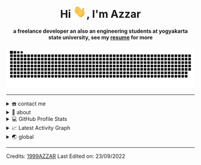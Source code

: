   <div align="center" bis_skin_checked="1">
<h1 align="center">Hi <img width="35" src="https://github.com/1999AZZAR/1999AZZAR/blob/main/resources/img/waving.gif">, I'm Azzar</h1>
<h4 align="center">a freelance developer an also an engineering students at yogyakarta state university, see my <a href="https://github.com/1999AZZAR/1999AZZAR/blob/main/assets/doc/azzar_resume.pdf" target="_blank">resume</a> for more</h4>
</div>
<div align="center" bis_skin_checked="1">
  <a href="https://1999azzar.github.io/1999AZZAR/">
  <img src="https://github.com/1999AZZAR/1999AZZAR/blob/main/resources/img/grid-snake.svg" alt="snake"></a>
</div>
<hr>
<details>
  <summary>☎️ contact me</summary>
<div bis_skin_checked="1">
  <samp>
    <h2 align="center">you can reach me by:</h2>
    <p align="center">
      <br>
      <a href="https://www.linkedin.com/in/azzar-budiyanto/" target="blank"><img align="center" src="https://img.shields.io/badge/linkedin-%231DA1F2.svg?style=for-the-badge&amp;logo=linkedin&amp;logoColor=white" alt="azzar" height="30"></a>
      <a href="https://fb.com/1999AZZAR" target="blank"><img align="center" src="https://img.shields.io/badge/facebook-4267B2.svg?style=for-the-badge&amp;logo=facebook&amp;logoColor=white" alt="azzar" height="30"></a>
      <a href="mailto:azzar.mr.zs@gmail.com" target="blank"><img align="center" src="https://img.shields.io/badge/gmail-EA4335.svg?style=for-the-badge&amp;logo=gmail&amp;logoColor=white" alt="azzar" height="30"></a>
    </p>
  <p align="center">
      <a href="https://instagram.com/azzar_budiyanto" target="blank"><img align="center" src="https://img.shields.io/badge/instagram-%23E4405F.svg?style=for-the-badge&amp;logo=Instagram&amp;logoColor=white" alt="azzar" height="30"></a>
      <a href="https://wa.me/+6282232529804" target="blank"><img align="center" src="https://img.shields.io/badge/whatsapp-4B7F1.svg?style=for-the-badge&amp;logo=whatsapp&amp;logoColor=white" alt="azzar" height="30"></a>
      <a href="https://twitter.com/siapa_hayosiapa" target="blank"><img align="center" src="https://img.shields.io/badge/twitter-1DA1F2.svg?style=for-the-badge&amp;logo=twitter&amp;logoColor=white" alt="azzar" height="30"></a>
      <br>
    </p>
  </samp>
</div>
</details>
<details>
  <summary>🧮 about</summary>
<div bis_skin_checked="1">
<samp>
<h2 align="center">About this Account</h2>
 <p align="center">
  <a href="github.com/1999AZZAR" target="blank"><img align="center" src="https://komarev.com/ghpvc/?username=1999AZZAR&amp;style=for-the-badge&amp;label=PROFILE+VIEWS" height="25" alt="views count"></a>
  <a href="https://1999azzar.github.io/1999AZZAR/"><img align="center" src="https://img.shields.io/website?down_message=offline&amp;style=for-the-badge&amp;up_message=online&amp;url=https%3A%2F%2F1999azzar.github.io%2F1999AZZAR%2F" height="25" alt="website"></a>
  </p>
  <p align="center">
  <a href="https://www.codefactor.io/repository/github/1999azzar/1999azzar/overview/main"><img align="center" src="https://www.codefactor.io/repository/github/1999azzar/1999azzar/badge/main" height="25" alt="CodeFactor"></a>
  <a href="github.com/1999AZZAR" target="blank"><img align="center" src="https://github.com/1999AZZAR/1999AZZAR/actions/workflows/pages/pages-build-deployment/badge.svg" height="25" alt="page built"></a>
  </p>
 <p align="center">
  <a href="github.com/1999AZZAR" target="blank"><img align="center" src="https://img.shields.io/github/license/1999AZZAR/1999AZZAR?color=purple&amp;style=for-the-badge" height="25" alt="lisense"></a>
  <a href="github.com/1999AZZAR"><img align="center" src="https://forthebadge.com/images/badges/works-on-my-machine.svg" height="25" alt="work on my machine"></a>
 </p>
 </samp>
</div>
</details>
<details> 
  <summary>💻 GitHub Profile Stats</summary>
  <div bis_skin_checked="1">
  <samp>
    <h2 align="center"> Github stats </h2>
      <br>
    <details open="">
  <summary><h3>Languages</h3></summary>
            <p align="center">
        <a href="https://github.com/1999AZZAR/">
          <img src="https://github-readme-stats.vercel.app/api/top-langs/?username=1999AZZAR&amp;langs_count=6&amp;theme=gruvbox&amp;layout=compact&amp;hide_border=true" alt="1999AZZAR :: overall Top Langs "></a>
      </p>
        <p align="center">
          <a href="https://github.com/1999AZZAR/">
          <img width="45%" src="https://github-profile-summary-cards.vercel.app/api/cards/repos-per-language?username=1999azzar&amp;theme=gruvbox&amp;layout=compact&amp;hide_border=true" alt="1999AZZAR :: Top Langs by repo">
          <img width="45%" src="https://github-profile-summary-cards.vercel.app/api/cards/most-commit-language?username=1999azzar&amp;theme=gruvbox&amp;layout=compact&amp;hide_border=true" alt="1999AZZAR :: Top Langs by commit">
          </a>
        </p>
</details>
    <details open="">
  <summary><h3>stasistic</h3></summary>
        <p align="center">
          <a href="https://github.com/1999AZZAR/">
          <img width="49.5%" src="https://github-readme-stats.vercel.app/api?username=1999AZZAR&amp;show_icons=true&amp;theme=gruvbox&amp;hide_border=true">
          <img width="49.5%" src="https://github-readme-streak-stats.herokuapp.com/?user=1999AZZAR&amp;theme=gruvbox&amp;hide_border=true">
          </a>
       </p>
     <br>
     
  </details></samp></div>    
</details>
<details>
  <summary>📈 Latest Activity Graph</summary>
  <samp>
  <br>
  <h2 align="center"> latest contribution </h2>
<a href="https://github.com/ashutosh00710/github-readme-activity-graph">
  <img alt="azzar's Activity Graph" src="https://activity-graph.herokuapp.com/graph/?username=1999azzar&amp;bg_color=000&amp;color=fff&amp;line=00E676&amp;point=fff&amp;hide_border=true"></a>
<br>
  </samp>
  </details>
<details>
  <summary>🌏 global</summary>
  <br>
  <details open="">
  <summary>👷‍♂️ create your own custom badge</summary>
  <div bis_skin_checked="1">
  <samp>
    <h2 align="center">u can try using these website for creating your own custom badge</h2>
    <p align="center">
      <a href="https://forthebadge.com/generator/" target="blank">
        <img src="https://forthebadge.com/images/mark.svg" img="" align="center" height="50" alt="for the badge"></a>        
      <a href="https://badgen.net/" target="blank">
        <img src="https://badgen.net/static/favicon.png" img="" align="center" height="50" alt="badgen"></a>
      <a href="https://shields.io/" target="blank">
        <img src="https://raw.githubusercontent.com/badges/shields/master/readme-logo.svg" img="" align="center" height="50" alt="shields.io"></a>
    </p>
    </samp>
  </div>
</details> 
<details open="">
  <summary>😒 random stuff</summary>
<div bis_skin_checked="1">
<samp>
<h2 align="center"> just an ascii art of me holding an umbrella </h2>
</samp>
</div>
<pre class="astro-code github-dark" style="background-color:#24292e;color:#e1e4e8; overflow-x: auto;" tabindex="0"><code><span class="line"><span style="color:#6A737D">/*</span></span>
<span class="line"><span style="color:#6A737D">,,,,,,,,,,,,,,,,,,,,,,,,,,,,,,,,,,,,,,,,,,,,,,,,,,,,,,,,,,,,,,,,,,,,,,,,,,,,,,,,,,,,,,,,,,,,,,,,,,,,,,,,,,,,,,,,,,,,,,,,,,</span></span>
<span class="line"><span style="color:#6A737D">,,,,,,,,,,,,,,,,,,,,,,,,,,,,,,,,,,,,,,,,,,,,,,,,,,,,,,,,,,,,,,,,,,,,,,,,,,,,,,,,,,,,,,,,,,,,,,,,,,,,,,,,,,,,,,,,,,,,,,,,,,</span></span>
<span class="line"><span style="color:#6A737D">,,,,,,,,,,,,,,,,,,,,,,,,,,,,,,,,,,,,,,,,,,,,,,,,,,,,,,,,,,,,,,,,,,,,,,,,,,,,,,,,,,,,,,,,,,,,,,,,,,,,,,,,,,,,,,,,,,,,,,,,,,</span></span>
<span class="line"><span style="color:#6A737D">,,,,,,,,,,,,,,,,,,,,,,,,,,,,,,,,,,,,,,,,,,,,,,,,,,,,,,,,,,,,,,,,,,,,,,,,,,,///////,,,,,,,,,,,,,,,,,,,,,,,,,,,,,,,,,,,,,,,,</span></span>
<span class="line"><span style="color:#6A737D">,,,,,,,,,,,,,,,,,,,,,,,,,,,,,,,,,,,,,,,,,,,,,,,,,,,,,,,,,,,,,,,((((((((((((((((((((((((,,,,,,,,,,,,,,,,,,,,,,,,,,,,,,,,,,,</span></span>
<span class="line"><span style="color:#6A737D">,,,,,,,,,,,,,,,,,,,,,,,,,,,,,,,,,,,,,,,,,,,,,,,,,,,,,,//(((((((((((((((((((((((((((((((((((((//,,,,,,,,,,,,,,,,,,,,,,,,,,,</span></span>
<span class="line"><span style="color:#6A737D">,,,,,,,,,,,,,,,,,,,,,,,,,,,,,,,,,,,,,,,,,,,,,,,,,,'(((((((((((((((((((((((((((((((((((((((((((((('',,,,,,,,,,,,,,,,,,,,,,,</span></span>
<span class="line"><span style="color:#6A737D">,,,,,,,,,,,,,,,,,,,,,,,,,,,,,,,,,,,,,,,,,,,,,,,,/(((((((((((((((((((((((((((((((((((((((((((((((((((//,,,,,,,,,,,,,,,,,,,,</span></span>
<span class="line"><span style="color:#6A737D">,,,,,,,,,,,,,,,,,,,,,,,,,,,,,,,,,,,,,,,,,,,,,'((((((((((((((((((((((((((((((((((((((((((((((((((((((((((',,,,,,,,,,,,,,,,,</span></span>
<span class="line"><span style="color:#6A737D">,,,,,,,,,,,,,,,,,,,,,,,,,,,,,,,,,,,,,,,,,,,/((((((((((((((((((((((((((((((((((((((((((((((((((((((((((((/,,,,,,,,,,,,,,,,,</span></span>
<span class="line"><span style="color:#6A737D">,,,,,,,,,,,,,,,,,,,,,,,,,,,,,,,,,,,,,,,,,,,((((((((((((((((((((((((((((((((((((((((((((((((((((((((((((,,,,,,,,,,,,,,,,,,,</span></span>
<span class="line"><span style="color:#6A737D">,,,,,,,,,,,,,,,,,,,,,,,,,,,,,,,,,,,,,,,,,,,((((((((((((((((((((((((((((((((((((((((((((((((((((((((((/,,,,,,,,,,,,,,,,,,,,</span></span>
<span class="line"><span style="color:#6A737D">,,,,,,,,,,,,,,,,,,,,,,,,,,,,,,,,,,,,,,,,,,'((((((((((((''''',,,,(((((((((((((((((((((((((((((,,,,,,,,,,,,,,,,,,,,,,,,,,,,,</span></span>
<span class="line"><span style="color:#6A737D">,,,,,,,,,,,,,,,,,,,,,,,,,,,,,,,,,,,,,,,,,,,,,,,,,/////(((((((/,,,/(((((((((((((((((///,,,,,,,,,,,,,,,,,,,,,,,,,,,,,,,,,,,,</span></span>
<span class="line"><span style="color:#6A737D">,,,,,,,,,,,,,,,,,,,,,,,,,,,,,,,,,,,,,,,,,,,,,,,,,,,,,(((((((((((,,,,,,,,,,(,,,,,,,,,,,,,,,,,,,,,,,,,,,,,,,,,,,,,,,,,,,,,,,</span></span>
<span class="line"><span style="color:#6A737D">,,,,,,,,,,,,,,,,,,,,,,,,,,,,,,,,,,,,,,,,,,,,,,,,,,,,/(((((((((((//,,,,,,,,((,,,,,,,,,,,,,,,,,,,,,,,,,,,,,,,,,,,,,,,,,,,,,,</span></span>
<span class="line"><span style="color:#6A737D">,,,,,,,,,,,,,,,,,,,,,,,,,,,,,,,,,,,,,,,,,,,,,,,,,,,,(((((((((((((,,,,,,,,,((,,,,,,,,,,,,,,,,,,,,,,,,,,,,,,,,,,,,,,,,,,,,,,</span></span>
<span class="line"><span style="color:#6A737D">,,,,,,,,,,,,,,,,,,,,,,,,,,,,,,,,,,,,,,,,,,,,,,,,,,,,,/(((((((((/,,,,,,,,,,,(,,,,,,,,,,,,,,,,,,,,,,,,,,,,,,,,,,,,,,,,,,,,,,</span></span>
<span class="line"><span style="color:#6A737D">,,,,,,,,,,,,,,,,,,,,,,,,,,,,,,,,,(,,,,((',,,,,,,,,,,,,,((((((((,,,,,,,,,,,(((((,,,,,,,,,,,,,,,,,,,,,,,,,,,,,,,,,,,,,,,,,,,</span></span>
<span class="line"><span style="color:#6A737D">,,,,,,,,,,,,,,,,,,,,,,,,,,,,,,,,/((,,,(((,,,,,,,,,,,,,,((((((((,,,,,,,,,,/(((((,,,,,,,,,,,,,,,,,,,,,,,,,,,,,,,,,,,,,,,,,,,</span></span>
<span class="line"><span style="color:#6A737D">,,,,,,,,,,,,,,,,,,,,,,,,,,,((,,,(((,,,((((,,,,,,,,,,'(((((((((((,,,,,,,,,,((((((,,,,,,,,,,,,,,,,,,,,,,,,,,,,,,,,,,,,,,,,,,</span></span>
<span class="line"><span style="color:#6A737D">,,,,,,,,,,,,,,,,,,,,,,,,,,,((,,,(((,,,((((,,,,////((((((((((''',,,,,,,,,,,,,'(((/,,,,,,,,,,,,,,,,,,,,,,,,,,,,,,,,,,,,,,,,,</span></span>
<span class="line"><span style="color:#6A737D">,,,,,,,,,,,,,,,,,,,,,,,,,,,((',,(((,,,((((,'((((((((((((((((((',,,,,,,,,,,,,,,(((',,,,,,,,,,,,,,,,,,,,,,,,,,,,,,,,,,,,,,,,</span></span>
<span class="line"><span style="color:#6A737D">,,,,,,,,,,,,,,,,,,,,,,,,,,,(((,,(((/,,((((/(((((((((((((((((((((/,,,,,',,/,,,,(((((,,,,,,,,,,,,,,,,,,,,,,,,,,,,,,,,,,,,,,,</span></span>
<span class="line"><span style="color:#6A737D">,,,,,,,,,,,,,,,,,,,,,,,,,,,(((,,(((,,,((((((((,(((((((((((((((((((',,,,,,(,,,,,(((((,,,,,,,,,,,,,,,,,,,,,,,,,,,,,,,,,,,,,,</span></span>
<span class="line"><span style="color:#6A737D">,,,,,,,,,,,,,,,,,,,,,,,,,,,'(',,(((,,,(((('(((,,,/(((((((((((((((((,,,,,'(,,/,,((((((,,,,,,,,,,,,,,,,,,,,,,,,,,,,,,,,,,,,,</span></span>
<span class="line"><span style="color:#6A737D">,,,,,,,,,,,,,,,,,,,,,,,,,,,,,,,,,((,,,,(((,,(',,'((((((((,(((,,,((,,,,,,,(((,,,((((((,,,,,,,,,,,,,,,,,,,,,,,,,,,,,,,,,,,,,</span></span>
<span class="line"><span style="color:#6A737D">,,,,,,,,,,,,,,,,,,,,,,,,,,,,,,,,,((,,,,(((,,((,,(((((((((,((',,,((,,,,,,,',,,,/(((((((,,,,,,,,,,,,,,,,,,,,,,,,,,,,,,,,,,,,</span></span>
<span class="line"><span style="color:#6A737D">,,,,,,,,,,,,,,,,,,,,,,,,,,,,,,,,,(,,,,,((,,,((,,,((((((((,,(,,,,,((,,,,,,,,,,,,,((((((,,,,,,,,,,,,,,,,,,,,,,,,,,,,,,,,,,,,</span></span>
<span class="line"><span style="color:#6A737D">,,,,,,,,,,,,,,,,,,,,,,,,,,,,,,,,,,,,,,,(((,,(((,,((((((((,(((,,,,((,,,,,,,,,,,,,,,,,,,,,,,,,,,,,,,,,,,,,,,,,,,,,,,,,,,,,,,</span></span>
<span class="line"><span style="color:#6A737D">,,,,,,,,,,,,,,,,,,,,,,,,,,,,,,,,,,,,,,,,,,,((((,,((((((((,((',,,,,(,,,,,,,,,,,,,,,,,,,,,,,,,,,,,,,,,,,,,,,,,,,,,,,,,,,,,,,</span></span>
<span class="line"><span style="color:#6A737D">,,,,,,,,,,,,,,,,,,,,,,,,,,,,,,,,,,,,,,,,,,(((((,,((((((((((((,,,,,(,,,,,,,,,,,,,,,,,,,,,,,,,,,,,,,,,,,,,,,,,,,,,,,,,,,,,,,</span></span>
<span class="line"><span style="color:#6A737D">,,,,,,,,,,,,,,,,,,,,,,,,,,,,,,,,,,,,,,,,,,(((((,,((((((((((((,,,,,((,,,,,,,,,,,,,,,,,,,,,,,,,,,,,,,,,,,,,,,,,,,,,,,,,,,,,,</span></span>
<span class="line"><span style="color:#6A737D">,,,,,,,,,,,,,,,,,,,,,,,,,,,,,,,,,,,,,,,,,,((((,,(((((((((',((,,,,,,(,,,,,,,,,,,,,,,,,,,,,,,,,,,,,,,,,,,,,,,,,,,,,,,,,,,,,,</span></span>
<span class="line"><span style="color:#6A737D">,,,,,,,,,,,,,,,,,,,,,,,,,,,,,,,,,,,,,,,,,((((,,((((((((((,,((,,,,,,(,,,,,,,,,,,,,,,,,,,,,,,,,,,,,,,,,,,,,,,,,,,,,,,,,,,,,,</span></span>
<span class="line"><span style="color:#6A737D">,,,,,,,,,,,,,,,,,,,,,,,,,,,,,,,,,,,,,,,,,((((,,((((,((,((,(((,,,,,,(,,,,,,,,,,,,,,,,,,,,,,,,,,,,,,,,,,,,,,,,,,,,,,,,,,,,,,</span></span>
<span class="line"><span style="color:#6A737D">,,,,,,,,,,,,,,,,,,,,,,,,,,,,,,,,,,,,,,,,,(((,,((((((((,((,,((,',,,,,,,,,,,,,,,,,,,,,,,,,,,,,,,,,,,,,,,,,,,,,,,,,,,,,,,,,,,</span></span>
<span class="line"><span style="color:#6A737D">,,,,,,,,,,,,,,,,,,,,,,,,,,,,,,,,,,,,,,,,,((,,,((((((((((',,(((',,,,,,,,,,,,,,,,,,,,,,,,,,,,,,,,,,,,,,,,,,,,,,,,,,,,,,,,,,,</span></span>
<span class="line"><span style="color:#6A737D">,,,,,,,,,,,,,,,,,,,,,,,,,,,,,,,,,,,,,,,,,((('((((((((((((((((((,,,,,,,,,,,,,,,,,,,,,,,,,,,,,,,,,,,,,,,,,,,,,,,,,,,,,,,,,,,</span></span>
<span class="line"><span style="color:#6A737D">,,,,,,,,,,,,,,,,,,,,,,,,,,,,,,,,,,,,,,,,((((('((''''''',,,,,,,,,,,,,,,,,,,,,,,,,,,,,,,,,,,,,,,,,,,,,,,,,,,,,,,,,,,,,,,,,,,</span></span>
<span class="line"><span style="color:#6A737D">,,,,,,,,,,,,,,,,,,,,,,,,,,,,,,,,,,,,,,,,((((,,,,,,,,,,,,,,,,,,,,,,,,,,,,,,,,,,,,,,,,,,,,,,,,,,,,,,,,,,,,,,,,,,,,,,,,,,,,,,</span></span>
<span class="line"><span style="color:#6A737D">,,,,,,,,,,,,,,,,,,,,,,,,,,,,,,,,,,,,,,,,'(((,,,,,,,,,,,,,,,,,,,,,,,,,,,,,,,,,,,,,,,,,,,,,,,,,,,,,,,,,,,,,,,,,,,,,,,,,,,,,,</span></span>
<span class="line"><span style="color:#6A737D">,,,,,,,,,,,,,,,,,,,,,,,,,,,,,,,,,,,,,,,,,,,,,,,,,,,,,,,,,,,,,,,,,,,,,,,,,,,,,,,,,,,,,,,,,,,,,,,,,,,,,,,,,,,,,,,,,,,,,,,,,,</span></span>
<span class="line"><span style="color:#6A737D">,,,,,,,,,,,,,,,,,,,,,,,,,,,,,,,,,,,,,,,,,,,,,,,,,,,,,,,,,,,,,,,,,,,,,,,,,,,,,,,,,,,,,,,,,,,,,,,,,,,,,,,,,,,,,,,,,,,,,,,,,,</span></span>
<span class="line"><span style="color:#6A737D">,,,,,,,,,,,,,,,,,,,,,,,,,,,,,,,,,,,,,,,,,,,,,,,,,,,,,,,,,,,,,,,,,,,,,,,,,,,,,,,,,,,,,,,,,,,,,,,,,,,,,,,,,,,,,,,,,,,,,,,,,,</span></span>
<span class="line"><span style="color:#6A737D">,,,,,,,,,,,,,,,,,,,,,,,,,,,,,,,,,,,,,,,,,,,,,,,,,,,,,,,,,,,,,,,,,,,,,,,,,,,,,,,,,,,,,,,,,,,,,,,,,,,,,,,,,,,,,,,,,,,,,,,,,,</span></span>
<span class="line"><span style="color:#6A737D">*/</span></span></code></pre>
</details>
<br>
</details> 
<hr>
<p>Credits: <a href="https://github.com/1999AZZAR">1999AZZAR</a>
Last Edited on: 23/09/2022</p> 
